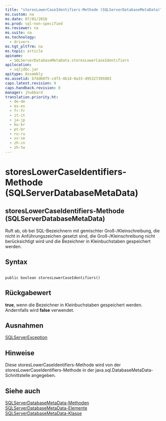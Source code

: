 ```yaml
---
title: "storesLowerCaseIdentifiers-Methode (SQLServerDatabaseMetaData)"
ms.custom: na
ms.date: 07/01/2016
ms.prod: sql-non-specified
ms.reviewer: na
ms.suite: na
ms.technology: 
  - drivers
ms.tgt_pltfrm: na
ms.topic: article
apiname: 
  - SQLServerDatabaseMetaData.storesLowerCaseIdentifiers
apilocation: 
  - sqljdbc.jar
apitype: Assembly
ms.assetid: b7dd60f5-c4f3-4b14-9a33-d95327395083
caps.latest.revision: 9
caps.handback.revision: 8
manager: jhubbard
translation.priority.ht: 
  - de-de
  - es-es
  - fr-fr
  - it-it
  - ja-jp
  - ko-kr
  - pt-br
  - ru-ru
  - sv-se
  - zh-cn
  - zh-tw
---
```

# storesLowerCaseIdentifiers-Methode (SQLServerDatabaseMetaData)
    
## storesLowerCaseIdentifiers\-Methode \(SQLServerDatabaseMetaData\)  
 Ruft ab, ob bei SQL\-Bezeichnern mit gemischter Groß\-\/Kleinschreibung, die nicht in Anführungszeichen gesetzt sind, die Groß\-\/Kleinschreibung nicht berücksichtigt wird und die Bezeichner in Kleinbuchstaben gespeichert werden.  
  
## Syntax  
  
```  
  
public boolean storesLowerCaseIdentifiers()  
```  
  
## Rückgabewert  
 **true**, wenn die Bezeichner in Kleinbuchstaben gespeichert werden. Andernfalls wird **false** verwendet.  
  
## Ausnahmen  
 [SQLServerException](../content/SQLServerException-Class.md)  
  
## Hinweise  
 Diese storesLowerCaseIdentifiers\-Methode wird von der storesLowerCaseIdentifiers\-Methode in der java.sql.DatabaseMetaData\-Schnittstelle angegeben.  
  
## Siehe auch  
 [SQLServerDatabaseMetaData-Methoden](../content/SQLServerDatabaseMetaData-Methods.md)   
 [SQLServerDatabaseMetaData-Elemente](../content/SQLServerDatabaseMetaData-Members.md)   
 [SQLServerDatabaseMetaData-Klasse](../content/SQLServerDatabaseMetaData-Class.md)  
  
  
